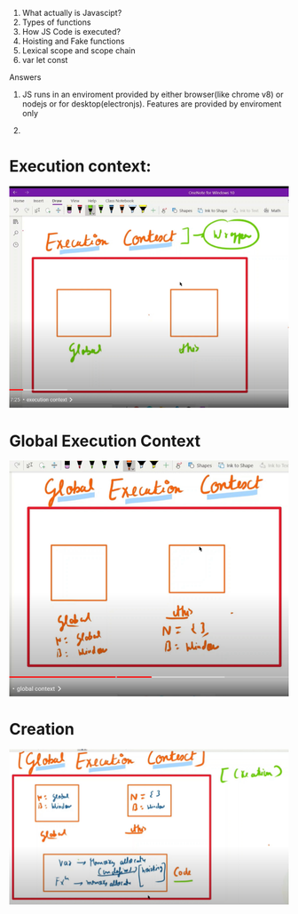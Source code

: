 1. What actually is Javascipt?
2. Types of functions
3. How JS Code is executed?
4. Hoisting and Fake functions
5. Lexical scope and scope chain
6. var let const


Answers
1. JS runs in an enviroment provided by either browser(like chrome v8) or nodejs or for desktop(electronjs).
Features are provided by enviroment only 


3. 
# Execution context:

![alt text](https://raw.githubusercontent.com/ravencode/web-dev-pep/master/JS-Interview-Qs/img/exc-context.png)


# Global Execution Context
![alt text](https://github.com/ravencode/web-dev-pep/blob/master/JS-Interview-Qs/img/global-exc-context.png)

# Creation
![alt text](https://github.com/ravencode/web-dev-pep/blob/master/JS-Interview-Qs/img/creation.png)